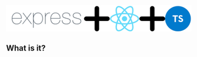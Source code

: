 <img alt='overnightjs' src='https://raw.githubusercontent.com/0allen0/express-react-typescript-generator/main/doc/top.jpg' border='0'>

## What is it?

